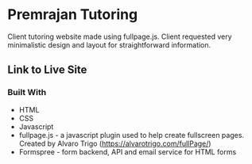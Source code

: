 # Premrajan Tutoring

Client tutoring website made using fullpage.js. Client requested very minimalistic design and layout for straightforward information.

## Link to Live Site

### Built With

* HTML
* CSS
* Javascript
* fullpage.js - a javascript plugin used to help create fullscreen pages. Created by Alvaro Trigo (https://alvarotrigo.com/fullPage/)
* Formspree - form backend, API and email service for HTML forms
